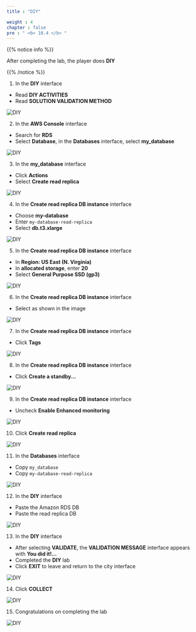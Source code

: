 ```yaml
---
title : "DIY"

weight : 4
chapter : false
pre : " <b> 10.4 </b> "
---
```


{{% notice info %}}

After completing the lab, the player does **DIY**

{{% /notice %}}

1. In the **DIY** interface

- Read **DIY ACTIVITIES**
- Read **SOLUTION VALIDATION METHOD**

![DIY](/images/10-database/10.4-diy/1-diy.png?width=90pc)

2. In the **AWS Console** interface

- Search for **RDS**
- Select **Database**, in the **Databases** interface, select **my_database**

![DIY](/images/10-database/10.4-diy/2-diy.png?width=90pc)

3. In the **my_database** interface

- Click **Actions**
- Select **Create read replica**

![DIY](/images/10-database/10.4-diy/3-diy.png?width=90pc)

4. In the **Create read replica DB instance** interface

- Choose **my-database**
- Enter ```my-database-read-replica```
- Select **db.t3.xlarge**

![DIY](/images/10-database/10.4-diy/4-diy.png?width=90pc)

5. In the **Create read replica DB instance** interface

- In **Region: US East (N. Virginia)**
- In **allocated storage**, enter **20**
- Select **General Purpose SSD (gp3)**

![DIY](/images/10-database/10.4-diy/5-diy.png?width=90pc)

6. In the **Create read replica DB instance** interface

- Select as shown in the image

![DIY](/images/10-database/10.4-diy/6-diy.png?width=90pc)

7. In the **Create read replica DB instance** interface

- Click **Tags**

![DIY](/images/10-database/10.4-diy/7-diy.png?width=90pc)

8. In the **Create read replica DB instance** interface

- Click **Create a standby...**

![DIY](/images/10-database/10.4-diy/8-diy.png?width=90pc)

9. In the **Create read replica DB instance** interface

- Uncheck **Enable Enhanced monitoring**

![DIY](/images/10-database/10.4-diy/9-diy.png?width=90pc)

10. Click **Create read replica**

![DIY](/images/10-database/10.4-diy/10-diy.png?width=90pc)

11. In the **Databases** interface

- Copy ```my_database```
- Copy ```my-database-read-replica```

![DIY](/images/10-database/10.4-diy/11-diy.png?width=90pc)

12. In the **DIY** interface

- Paste the Amazon RDS DB 
- Paste the read replica DB

![DIY](/images/10-database/10.4-diy/12-diy.png?width=90pc)

13. In the **DIY** interface

- After selecting **VALIDATE**, the **VALIDATION MESSAGE** interface appears with **You did it!...**
- Completed the **DIY** lab
- Click **EXIT** to leave and return to the city interface

![DIY](/images/10-database/10.4-diy/13-diy.png?width=90pc)

14. Click **COLLECT**

![DIY](/images/10-database/10.4-diy/14-diy.png?width=90pc)

15. Congratulations on completing the lab

![DIY](/images/10-database/10.4-diy/15-diy.png?width=90pc)
